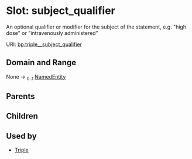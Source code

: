 
# Slot: subject_qualifier


An optional qualifier or modifier for the subject of the statement, e.g. "high dose" or "intravenously administered"

URI: [bp:triple__subject_qualifier](http://w3id.org/ontogpt/metabolic-process-templatetriple__subject_qualifier)


## Domain and Range

None &#8594;  <sub>0..1</sub> [NamedEntity](NamedEntity.md)

## Parents


## Children


## Used by

 * [Triple](Triple.md)
